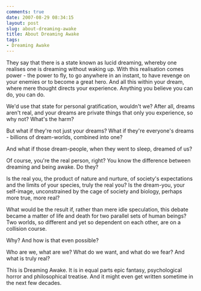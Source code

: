 ```yaml
---
comments: true
date: 2007-08-29 08:34:15
layout: post
slug: about-dreaming-awake
title: About Dreaming Awake
tags:
- Dreaming Awake
---
```


<p>They say that there is a state known as lucid dreaming, whereby one realises one is dreaming without waking up.  With this realisation comes power - the power to fly, to go anywhere in an instant, to have revenge on your enemies or to become a great hero.  And all this within your dream, where mere thought directs your experience.  Anything you believe you can do, you can do.</p>
<p>We&#039;d use that state for personal gratification, wouldn&#039;t we?  After all, dreams aren&#039;t real, and your dreams are private things that only you experience, so why not?  What&#039;s the harm?</p>
<p>But what if they&#039;re not just your dreams?  What if they&#039;re everyone&#039;s dreams - billions of dream-worlds, combined into one?</p>
<p>And what if those dream-people, when they went to sleep, dreamed of us?</p>
<p>Of course, you&#039;re the real person, right?  You know the difference between dreaming and being awake.  Do they?</p>
<p>Is the real you, the product of nature and nurture, of society&#039;s expectations and the limits of your species, truly the real you?  Is the dream-you, your self-image, unconstrained by the cage of society and biology, perhaps more true, more real?</p>
<p>What would be the result if, rather than mere idle speculation, this debate became a matter of life and death for two parallel sets of human beings?  Two worlds, so different and yet so dependent on each other, are on a collision course.</p>
<p>Why?  And how is that even possible?</p>
<p>Who are we, what are we?  What do we want, and what do we fear?  And what is truly real?</p>
<p>This is Dreaming Awake.  It is in equal parts epic fantasy, psychological horror and philosophical treatise.  And it might even get written sometime in the next few decades.</p>
